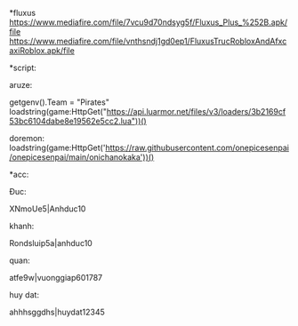 *fluxus
[https://www.mediafire.com/file/7vcu9d70ndsyg5f/Fluxus_Plus_%252B.apk/file
](https://www.mediafire.com/file/bx39ikm2nxcy68d/HN_Gaming_fluxus_nokey.apk/file)
https://www.mediafire.com/file/vnthsndj1gd0ep1/FluxusTrucRobloxAndAfxcaxiRoblox.apk/file

*script:

aruze:

getgenv().Team = "Pirates"
loadstring(game:HttpGet("https://api.luarmor.net/files/v3/loaders/3b2169cf53bc6104dabe8e19562e5cc2.lua"))()

doremon:
loadstring(game:HttpGet('https://raw.githubusercontent.com/onepicesenpai/onepicesenpai/main/onichanokaka'))()

*acc: 

Ðuc:

XNmoUe5|Anhduc10

khanh:

Rondsluip5a|anhduc10

quan:

atfe9w|vuonggiap601787

huy dat:

ahhhsggdhs|huydat12345
